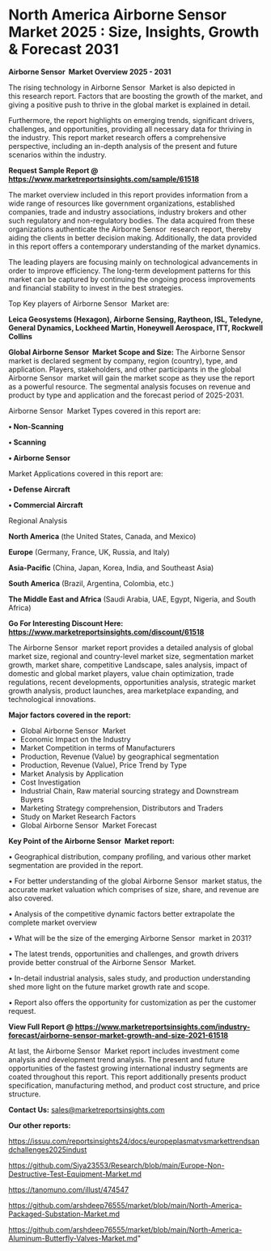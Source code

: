 # North America Airborne Sensor  Market 2025 : Size, Insights, Growth & Forecast 2031

<Strong> Airborne Sensor  Market Overview 2025 - 2031</strong>

The rising technology in Airborne Sensor  Market is also depicted in this research report. Factors that are boosting the growth of the market, and giving a positive push to thrive in the global market is explained in detail.

Furthermore, the report highlights on emerging trends, significant drivers, challenges, and opportunities, providing all necessary data for thriving in the industry. This report market research offers a comprehensive perspective, including an in-depth analysis of the present and future scenarios within the industry.

<strong>Request Sample Report @ <a href=https://www.marketreportsinsights.com/sample/61518>https://www.marketreportsinsights.com/sample/61518</a></strong>

The market overview included in this report provides information from a wide range of resources like government organizations, established companies, trade and industry associations, industry brokers and other such regulatory and non-regulatory bodies. The data acquired from these organizations authenticate the Airborne Sensor  research report, thereby aiding the clients in better decision making. Additionally, the data provided in this report offers a contemporary understanding of the market dynamics.

The leading players are focusing mainly on technological advancements in order to improve efficiency. The long-term development patterns for this market can be captured by continuing the ongoing process improvements and financial stability to invest in the best strategies.

Top Key players of Airborne Sensor  Market are:

<strong>Leica Geosystems (Hexagon), Airborne Sensing, Raytheon, ISL, Teledyne, General Dynamics, Lockheed Martin, Honeywell Aerospace, ITT, Rockwell Collins</strong>

<strong><b>Global Airborne Sensor  Market Scope and Size:</b></strong>
The Airborne Sensor  market is declared segment by company, region (country), type, and application. Players, stakeholders, and other participants in the global Airborne Sensor  market will gain the market scope as they use the report as a powerful resource. The segmental analysis focuses on revenue and product by type and application and the forecast period of 2025-2031.

Airborne Sensor  Market Types covered in this report are:

<strong>• Non-Scanning

• Scanning

• Airborne Sensor</strong>

Market Applications covered in this report are:

<strong>• Defense Aircraft

• Commercial Aircraft</strong> 

Regional Analysis

<strong>North America</strong> (the United States, Canada, and Mexico)

<strong>Europe</strong> (Germany, France, UK, Russia, and Italy)

<strong>Asia-Pacific</strong> (China, Japan, Korea, India, and Southeast Asia)

<strong>South America</strong> (Brazil, Argentina, Colombia, etc.)

<strong>The Middle East and Africa</strong> (Saudi Arabia, UAE, Egypt, Nigeria, and South Africa)

<strong>Go For Interesting Discount Here: <a href=https://www.marketreportsinsights.com/discount/61518>https://www.marketreportsinsights.com/discount/61518</a></strong>

The Airborne Sensor  market report provides a detailed analysis of global market size, regional and country-level market size, segmentation market growth, market share, competitive Landscape, sales analysis, impact of domestic and global market players, value chain optimization, trade regulations, recent developments, opportunities analysis, strategic market growth analysis, product launches, area marketplace expanding, and technological innovations.

<strong><b>Major factors covered in the report:</b></strong>
<ul>
  <li>Global Airborne Sensor  Market </li>
  <li>Economic Impact on the Industry</li>
  <li>Market Competition in terms of Manufacturers</li>
  <li>Production, Revenue (Value) by geographical segmentation</li>
  <li>Production, Revenue (Value), Price Trend by Type</li>
  <li>Market Analysis by Application</li>
  <li>Cost Investigation</li>
  <li>Industrial Chain, Raw material sourcing strategy and Downstream Buyers</li>
  <li>Marketing Strategy comprehension, Distributors and Traders</li>
  <li>Study on Market Research Factors</li>
  <li>Global Airborne Sensor  Market Forecast</li>
</ul>

<strong><b>Key Point of the Airborne Sensor  Market report:</b></strong>

• Geographical distribution, company profiling, and various other market segmentation are provided in the report.

• For better understanding of the global Airborne Sensor  market status, the accurate market valuation which comprises of size, share, and revenue are also covered.

• Analysis of the competitive dynamic factors better extrapolate the complete market overview

• What will be the size of the emerging Airborne Sensor  market in 2031?

• The latest trends, opportunities and challenges, and growth drivers provide better construal of the Airborne Sensor  Market.

• In-detail industrial analysis, sales study, and production understanding shed more light on the future market growth rate and scope.

• Report also offers the opportunity for customization as per the customer request.

<strong><b>View Full Report @ <a href=https://www.marketreportsinsights.com/industry-forecast/airborne-sensor-market-growth-and-size-2021-61518>https://www.marketreportsinsights.com/industry-forecast/airborne-sensor-market-growth-and-size-2021-61518</a></b></strong>


At last, the Airborne Sensor  Market report includes investment come analysis and development trend analysis. The present and future opportunities of the fastest growing international industry segments are coated throughout this report. This report additionally presents product specification, manufacturing method, and product cost structure, and price structure.

<strong>Contact Us:</strong>
sales@marketreportsinsights.com

<strong>Our other reports:</strong>

<a href=https://issuu.com/reportsinsights24/docs/europeplasmatvsmarkettrendsandchallenges2025indust>https://issuu.com/reportsinsights24/docs/europeplasmatvsmarkettrendsandchallenges2025indust</a>

<a href=https://github.com/Siya23553/Research/blob/main/Europe-Non-Destructive-Test-Equipment-Market.md>https://github.com/Siya23553/Research/blob/main/Europe-Non-Destructive-Test-Equipment-Market.md</a>

<a href=https://tanomuno.com/illust/474547>https://tanomuno.com/illust/474547</a>

<a href=https://github.com/arshdeep76555/market/blob/main/North-America-Packaged-Substation-Market.md>https://github.com/arshdeep76555/market/blob/main/North-America-Packaged-Substation-Market.md</a>

<a href=https://github.com/arshdeep76555/market/blob/main/North-America-Aluminum-Butterfly-Valves-Market.md>https://github.com/arshdeep76555/market/blob/main/North-America-Aluminum-Butterfly-Valves-Market.md</a>"
